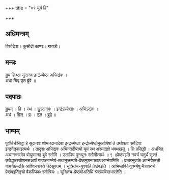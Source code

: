 +++
title = "०९ यूयं हि"

+++
## अधिमन्त्रम्
विश्वेदेवाः। कुसीदी काण्वः। गायत्री।

## मन्त्रः
यू॒यं हि ष्ठा सु॑दानव॒ इन्द्र॑ज्येष्ठा अ॒भिद्य॑वः ।  
अधा॑ चिद्व उ॒त ब्रु॑वे ॥

## पदपाठः
यू॒यम् । हि । स्थ । सु॒ऽदा॒न॒वः॒ । इन्द्र॑ऽज्येष्ठाः । अ॒भिऽद्य॑वः ।  
अध॑ । चि॒त् । वः॒ । उ॒त । ब्रु॒वे॒ ॥

## भाष्यम्
पूर्वोर्धर्चःसिद्धः हे सुदानवः शोभनदानादेवाः इन्द्रज्येष्ठाः इन्द्रोज्येष्ठोमुख्योयेषां ते तथोक्ताः सर्वेदेवाः इन्द्रनेतृकाइत्यर्थः । तादृशः अभिद्यवः अभिगतदीप्तयो यूयं स्थ अस्मद्यज्ञे भवथखलु । हिः प्रसिद्धौ । अधचित् अथानन्तरमेव वोयुष्मानहं ब्रुवे स्तौमि । उतापिच पुनःपुनः स्तौमीत्यर्थः ॥ ९ ॥प्रेष्ठंवइति नवर्चं चतुर्थं सूक्तं कवेःपुत्रस्योशनसआर्षं गायत्रमाग्नेयं-तथानुक्रम्यते-प्रेष्ठमुशनाकाव्यआग्नेयमिति । प्रातरनुवाके आग्नेयेक्रतौ गायत्रेछन्दसि आश्विनशस्त्रे चेदंसूक्तम् । सूत्रितंच-युश्वाहि प्रेष्ठंवइति । आभिप्लविकेषूक्थ्येषु मैत्रावरुणे प्रेष्ठंवइतितृचो वैकल्पिकः स्तौत्रियः । सूत्रितंच-प्रेष्ठंवोअतिथिं श्रेष्ठंयविष्ठभारतेति ।